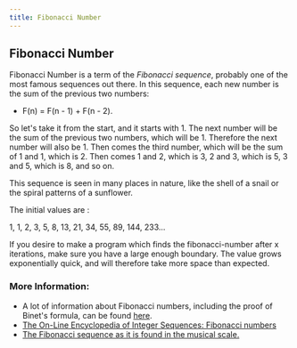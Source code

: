 ```yaml
---
title: Fibonacci Number
---
```

## Fibonacci Number

Fibonacci Number is a term of the <i>Fibonacci sequence</i>, probably one of the most famous
sequences out there. In this sequence, each new number is the sum of the previous two numbers:
- F(n) = F(n - 1) + F(n - 2).

So let's take it from the start, and it starts with 1. The next number will be the sum of the
previous two numbers, which will be 1. Therefore the next number will also be 1.
Then comes the third number, which will be the sum of 1 and 1, which is 2.
Then comes 1 and 2, which is 3, 2 and 3, which is 5, 3 and 5, which is 8, and so on.

This sequence is seen in many places in nature, like the shell of a snail or the
spiral patterns of a sunflower.

The initial values are :

1, 1, 2, 3, 5, 8, 13, 21, 34, 55, 89, 144, 233...

If you desire to make a program which finds the fibonacci-number after x iterations, make sure you
have a large enough boundary. The value grows exponentially quick, and will therefore take more
space than expected.

### More Information:
* A lot of information about Fibonacci numbers, including the proof of Binet's formula, can be found [here](https://en.wikipedia.org/wiki/Fibonacci_number).
* [The On-Line Encyclopedia of Integer Sequences: Fibonacci numbers](http://oeis.org/A000045)
* [The Fibonacci sequence as it is found in the musical scale.](https://www.youtube.com/watch?v=2pbEarwdusc)
